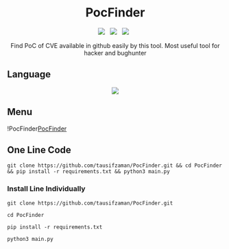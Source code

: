 <div align=center>

# PocFinder
<p>
 <img src="https://img.shields.io/github/stars/tausifzaman/PocFinder?color=%23DF0067&style=for-the-badge"/> &nbsp;
 <img src="https://img.shields.io/github/forks/tausifzaman/PocFinder?color=%239999FF&style=for-the-badge"/> &nbsp;
 <img src="https://img.shields.io/github/license/tausifzaman/PocFinder?color=%23E8E8E8&style=for-the-badge"/> &nbsp;
 
</p>
Find PoC of CVE available in github easily by this tool. Most useful tool for hacker and bughunter
</div>

 
  ## Language
  <div align=center>
 <img src="https://img.shields.io/badge/Python-FFDD00?style=for-the-badge&logo=python&logoColor=blue"/></br>
  </div>
  
 ## Menu
!PocFinder[PocFinder](https://raw.githubusercontent.com/tausifzaman/PocFinder/refs/heads/main/screenshot.jpg)


## One Line Code
```
git clone https://github.com/tausifzaman/PocFinder.git && cd PocFinder && pip install -r requirements.txt && python3 main.py
```
### Install Line Individually 
```
git clone https://github.com/tausifzaman/PocFinder.git 
```
``` 
cd PocFinder
```
```
pip install -r requirements.txt
```
```
python3 main.py
```
